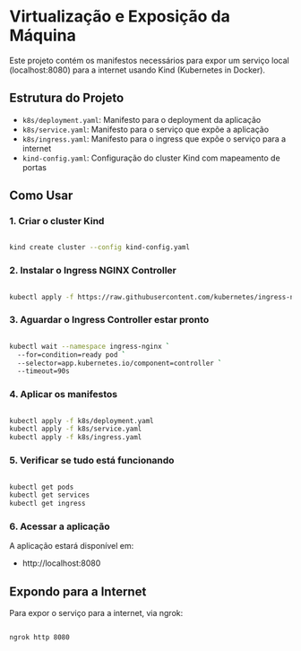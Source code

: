 # Virtualização e Exposição da Máquina

Este projeto contém os manifestos necessários para expor um serviço local (localhost:8080) para a internet usando Kind (Kubernetes in Docker).

## Estrutura do Projeto

- `k8s/deployment.yaml`: Manifesto para o deployment da aplicação
- `k8s/service.yaml`: Manifesto para o serviço que expõe a aplicação
- `k8s/ingress.yaml`: Manifesto para o ingress que expõe o serviço para a internet
- `kind-config.yaml`: Configuração do cluster Kind com mapeamento de portas

## Como Usar 

### 1. Criar o cluster Kind
```bash

kind create cluster --config kind-config.yaml
```

### 2. Instalar o Ingress NGINX Controller
```bash

kubectl apply -f https://raw.githubusercontent.com/kubernetes/ingress-nginx/main/deploy/static/provider/kind/deploy.yaml
```

### 3. Aguardar o Ingress Controller estar pronto 
```bash

kubectl wait --namespace ingress-nginx `
  --for=condition=ready pod `
  --selector=app.kubernetes.io/component=controller `
  --timeout=90s
```  

### 4. Aplicar os manifestos 
```bash

kubectl apply -f k8s/deployment.yaml
kubectl apply -f k8s/service.yaml
kubectl apply -f k8s/ingress.yaml
```

### 5. Verificar se tudo está funcionando 
```bash

kubectl get pods
kubectl get services
kubectl get ingress
```

### 6. Acessar a aplicação

A aplicação estará disponível em:
- http://localhost:8080

## Expondo para a Internet

Para expor o serviço para a internet, via ngrok: 
```bash

ngrok http 8080
```
